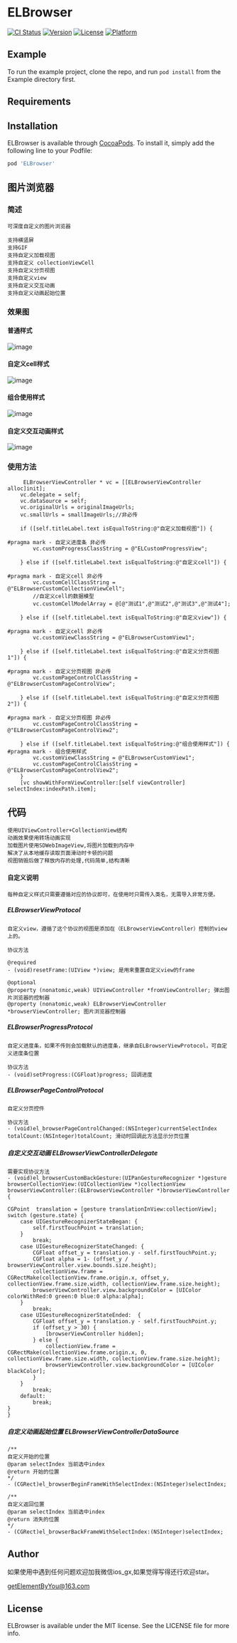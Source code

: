 # ELBrowser

[![CI Status](https://img.shields.io/travis/LifeForLove/ELBrowser.svg?style=flat)](https://travis-ci.org/LifeForLove/ELBrowser)
[![Version](https://img.shields.io/cocoapods/v/ELBrowser.svg?style=flat)](https://cocoapods.org/pods/ELBrowser)
[![License](https://img.shields.io/cocoapods/l/ELBrowser.svg?style=flat)](https://cocoapods.org/pods/ELBrowser)
[![Platform](https://img.shields.io/cocoapods/p/ELBrowser.svg?style=flat)](https://cocoapods.org/pods/ELBrowser)

## Example

To run the example project, clone the repo, and run `pod install` from the Example directory first.

## Requirements

## Installation

ELBrowser is available through [CocoaPods](https://cocoapods.org). To install
it, simply add the following line to your Podfile:

```ruby
pod 'ELBrowser'
```
## 图片浏览器

### 简述
	
	可深度自定义的图片浏览器

	支持横竖屏
	支持GIF
	支持自定义加载视图
	支持自定义 collectionViewCell
	支持自定义分页视图
	支持自定义view
	支持自定义交互动画
	支持自定义动画起始位置
	
### 效果图

#### 普通样式
![image](https://github.com/LifeForLove/ELBrowser/blob/master/default.gif)

#### 自定义cell样式
![image](https://github.com/LifeForLove/ELBrowser/blob/master/cell.gif)

#### 组合使用样式
![image](https://github.com/LifeForLove/ELBrowser/blob/master/zh.gif)

#### 自定义交互动画样式
![image](https://github.com/LifeForLove/ELBrowser/blob/master/zdy.gif)

### 使用方法

```
     ELBrowserViewController * vc = [[ELBrowserViewController alloc]init];
    vc.delegate = self;
    vc.dataSource = self;
    vc.originalUrls = originalImageUrls;
    vc.smallUrls = smallImageUrls;//非必传
    
    if ([self.titleLabel.text isEqualToString:@"自定义加载视图"]) {
        
#pragma mark - 自定义进度条 非必传
        vc.customProgressClassString = @"ELCustomProgressView";
        
    } else if ([self.titleLabel.text isEqualToString:@"自定义cell"]) {
        
#pragma mark - 自定义cell 非必传
        vc.customCellClassString = @"ELBrowserCustomCollectionViewCell";
        //自定义cell的数据模型
        vc.customCellModelArray = @[@"测试1",@"测试2",@"测试3",@"测试4"];
        
    } else if ([self.titleLabel.text isEqualToString:@"自定义view"]) {
        
#pragma mark - 自定义cell 非必传
        vc.customViewClassString = @"ELBrowserCustomView1";
        
    } else if ([self.titleLabel.text isEqualToString:@"自定义分页视图1"]) {
        
#pragma mark - 自定义分页视图 非必传
        vc.customPageControlClassString = @"ELBrowserCustomPageControlView";
        
    } else if ([self.titleLabel.text isEqualToString:@"自定义分页视图2"]) {
        
#pragma mark - 自定义分页视图 非必传
        vc.customPageControlClassString = @"ELBrowserCustomPageControlView2";
        
    } else if ([self.titleLabel.text isEqualToString:@"组合使用样式"]) {
#pragma mark - 组合使用样式
        vc.customViewClassString = @"ELBrowserCustomView1";
        vc.customPageControlClassString = @"ELBrowserCustomPageControlView2";
    }
    [vc showWithFormViewController:[self viewController] selectIndex:indexPath.item];
```

## 代码
	
	使用UIViewController+CollectionView结构
	动画效果使用转场动画实现
	加载图片使用SDWebImageView,将图片加载到内存中
	解决了从本地缓存读取页面滑动时卡顿的问题
	视图销毁后做了释放内存的处理,代码简单,结构清晰
	
#### 自定义说明
	
	每种自定义样式只需要遵循对应的协议即可，在使用时只需传入类名，无需导入非常方便。
	
##### ELBrowserViewProtocol 

	自定义view，遵循了这个协议的视图是添加在（ELBrowserViewController）控制的view上的。
	
	协议方法 
	
	@required
	- (void)resetFrame:(UIView *)view; 是用来重置自定义view的frame

	@optional
	@property (nonatomic,weak) UIViewController *fromViewController; 弹出图片浏览器的控制器
	@property (nonatomic,weak) ELBrowserViewController *browserViewController; 图片浏览器控制器
	
##### ELBrowserProgressProtocol
	
	自定义进度条，如果不传则会加载默认的进度条，继承自ELBrowserViewProtocol，可自定义进度条位置
	
	协议方法 
	- (void)setProgress:(CGFloat)progress; 回调进度

##### ELBrowserPageControlProtocol

	自定义分页控件
	
	协议方法 
	- (void)el_browserPageControlChanged:(NSInteger)currentSelectIndex totalCount:(NSInteger)totalCount; 滑动时回调此方法显示分页位置

##### 自定义交互动画 ELBrowserViewControllerDelegate
	
	需要实现协议方法
	- (void)el_browserCustomBackGesture:(UIPanGestureRecognizer *)gesture browserCollectionView:(UICollectionView *)collectionView browserViewController:(ELBrowserViewController *)browserViewController {

    CGPoint  translation = [gesture translationInView:collectionView];
    switch (gesture.state) {
        case UIGestureRecognizerStateBegan: {
            self.firstTouchPoint = translation;
        }
            break;
        case UIGestureRecognizerStateChanged: {
            CGFloat offset_y = translation.y - self.firstTouchPoint.y;
            CGFloat alpha = 1- (offset_y / browserViewController.view.bounds.size.height);
            collectionView.frame = CGRectMake(collectionView.frame.origin.x, offset_y, collectionView.frame.size.width, collectionView.frame.size.height);
            browserViewController.view.backgroundColor = [UIColor colorWithRed:0 green:0 blue:0 alpha:alpha];
        }
            break;
        case UIGestureRecognizerStateEnded:  {
            CGFloat offset_y = translation.y - self.firstTouchPoint.y;
            if (offset_y > 30) {
                [browserViewController hidden];
            } else {
                collectionView.frame = CGRectMake(collectionView.frame.origin.x, 0, collectionView.frame.size.width, collectionView.frame.size.height);
                browserViewController.view.backgroundColor = [UIColor blackColor];
            }
        }
            break;
        default:
            break;
    }
	}
	
##### 自定义动画起始位置 ELBrowserViewControllerDataSource

	/**
	自定义开始的位置
	@param selectIndex 当前选中index
	@return 开始的位置
	*/
	- (CGRect)el_browserBeginFrameWithSelectIndex:(NSInteger)selectIndex;

	/**
	自定义返回位置
	@param selectIndex 当前选中index
	@return 消失的位置
	*/
	- (CGRect)el_browserBackFrameWithSelectIndex:(NSInteger)selectIndex;

## Author

如果使用中遇到任何问题欢迎加我微信ios_gx,如果觉得写得还行欢迎star。

getElementByYou@163.com

## License

ELBrowser is available under the MIT license. See the LICENSE file for more info.


